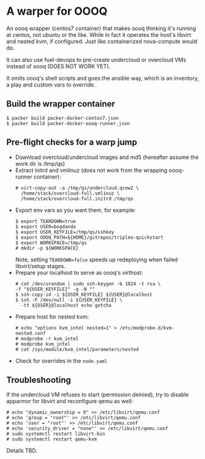 # A warper for OOOQ

An oooq wrapper (centos7 container) that makes oooq
thinking it's running at centos, not ubuntu or the like.
While in fact it operates the host's libvirt and nested
kvm, if configured. Just like containerized nova-compute
would do.

It can also use fuel-devops to pre-create undercloud or
overcloud VMs instead of oooq (DOES NOT WORK YET).

It omits oooq's shell scripts and goes the ansible way,
which is an inventory, a play and custom vars to override.

## Build the wrapper container
```
$ packer build packer-docker-centos7.json
$ packer build packer-docker-oooq-runner.json
```

## Pre-flight checks for a warp jump

* Download overcloud/undercloud images and md5 (hereafter
  assume the work dir is /tmp/qs)
* Extract initrd and vmlinuz (does not work from the
  wrapping oooq-runner container):
  ```
  # virt-copy-out -a /tmp/qs/undercloud.qcow2 \
    /home/stack/overcloud-full.vmlinuz \
    /home/stack/overcloud-full.initrd /tmp/qs
  ```
* Export env vars as you want them, for example:
  ```
  $ export TEARDOWN=true
  $ export USER=bogdando
  $ export USER_KEYFILE=/tmp/qs/sshkey
  $ export OOOQ_PATH=${HOME}/gitrepos/tripleo-quickstart
  $ export WORKSPACE=/tmp/qs
  # mkdir -p ${WORKSPACE}
  ```
  Note, setting ``TEARDOWN=false`` speeds up redeploying
  when failed libvirt/setup stages.
* Prepare your localhost to serve as oooq's virthost:
  ```
  # cat /dev/urandom | sudo ssh-keygen -b 1024 -t rsa \
  -f "${USER_KEYFILE}" -q -N ""
  $ ssh-copy-id -i ${USER_KEYFILE} ${USER}@localhost
  $ ssh -F /dev/null -i ${USER_KEYFILE} \
    -tt ${USER}@localhost echo gotcha
  ```
* Prepare host for nested kvm:
  ```
  # echo "options kvm_intel nested=1" > /etc/modprobe.d/kvm-nested.conf
  # modprobe -r kvm_intel
  # modprobe kvm_intel
  # cat /sys/module/kvm_intel/parameters/nested
  ```
* Check for overrides in the ``node.yaml``

## Troubleshooting

If the undercloud VM refuses to start (permission deinied), try
to disable apparmor for libvirt and reconfigure qemu as well:
```
# echo "dynamic_ownership = 0" >> /etc/libvirt/qemu.conf
# echo 'group = "root"' >> /etc/libvirt/qemu.conf
# echo 'user = "root"' >> /etc/libvirt/qemu.conf
# echo 'security_driver = "none"' >> /etc/libvirt/qemu.conf
# sudo systemctl restart libvirt-bin
# sudo systemctl restart qemu-kvm
```

Details TBD.
